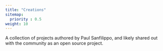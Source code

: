 ```yaml
---
title: "Creations"
sitemap:
  priority : 0.5
weight: 10
---
```

<p>A collection of projects authored by Paul Sanfilippo, and likely shared out with the community as an open source project.</p>
